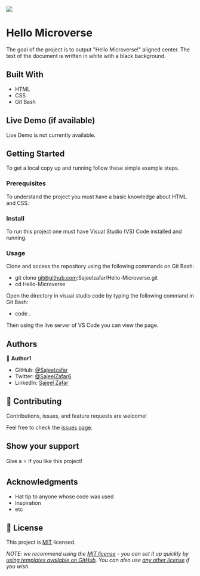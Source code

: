 ![](https://img.shields.io/badge/Microverse-blueviolet)

# Hello Microverse

The goal of the project is to output "Hello Microverse!" aligned center. The text of the document is written in white with a black background. 


## Built With

- HTML
- CSS
- Git Bash

## Live Demo (if available)

Live Demo is not currently available.

## Getting Started

To get a local copy up and running follow these simple example steps.

### Prerequisites

To understand the project you must have a basic knowledge about HTML and CSS.

### Install

To run this project one must have Visual Studio (VS) Code installed and running.

### Usage

Clone and access the repository using the following commands on Git Bash:
- git clone git@github.com:Sajeelzafar/Hello-Microverse.git
- cd Hello-Microverse

Open the directory in visual studio code by typing the following command in Git Bash:
- code .

Then using the live server of VS Code you can view the page.

## Authors

👤 **Author1**

- GitHub:  [@Sajeelzafar](https://github.com/Sajeelzafar)
- Twitter: [@SajeelZafar6](https://twitter.com/SajeelZafar6)
- LinkedIn: [Sajeel Zafar](https://www.linkedin.com/in/sajeelzafar/)

## 🤝 Contributing

Contributions, issues, and feature requests are welcome!

Feel free to check the [issues page](../../issues/).

## Show your support

Give a ⭐️ if you like this project!

## Acknowledgments

- Hat tip to anyone whose code was used
- Inspiration
- etc

## 📝 License

This project is [MIT](./LICENSE) licensed.

_NOTE: we recommend using the [MIT license](https://choosealicense.com/licenses/mit/) - you can set it up quickly by [using templates available on GitHub](https://docs.github.com/en/communities/setting-up-your-project-for-healthy-contributions/adding-a-license-to-a-repository). You can also use [any other license](https://choosealicense.com/licenses/) if you wish._
